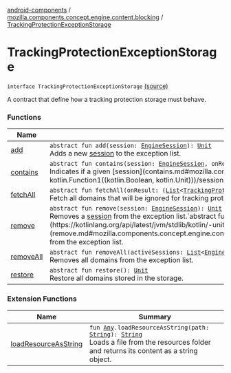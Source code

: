[android-components](../../index.md) / [mozilla.components.concept.engine.content.blocking](../index.md) / [TrackingProtectionExceptionStorage](./index.md)

# TrackingProtectionExceptionStorage

`interface TrackingProtectionExceptionStorage` [(source)](https://github.com/mozilla-mobile/android-components/blob/master/components/concept/engine/src/main/java/mozilla/components/concept/engine/content/blocking/TrackingProtectionExceptionStorage.kt#L12)

A contract that define how a tracking protection storage must behave.

### Functions

| Name | Summary |
|---|---|
| [add](add.md) | `abstract fun add(session: `[`EngineSession`](../../mozilla.components.concept.engine/-engine-session/index.md)`): `[`Unit`](https://kotlinlang.org/api/latest/jvm/stdlib/kotlin/-unit/index.html)<br>Adds a new [session](add.md#mozilla.components.concept.engine.content.blocking.TrackingProtectionExceptionStorage$add(mozilla.components.concept.engine.EngineSession)/session) to the exception list. |
| [contains](contains.md) | `abstract fun contains(session: `[`EngineSession`](../../mozilla.components.concept.engine/-engine-session/index.md)`, onResult: (`[`Boolean`](https://kotlinlang.org/api/latest/jvm/stdlib/kotlin/-boolean/index.html)`) -> `[`Unit`](https://kotlinlang.org/api/latest/jvm/stdlib/kotlin/-unit/index.html)`): `[`Unit`](https://kotlinlang.org/api/latest/jvm/stdlib/kotlin/-unit/index.html)<br>Indicates if a given [session](contains.md#mozilla.components.concept.engine.content.blocking.TrackingProtectionExceptionStorage$contains(mozilla.components.concept.engine.EngineSession, kotlin.Function1((kotlin.Boolean, kotlin.Unit)))/session) is in the exception list. |
| [fetchAll](fetch-all.md) | `abstract fun fetchAll(onResult: (`[`List`](https://kotlinlang.org/api/latest/jvm/stdlib/kotlin.collections/-list/index.html)`<`[`TrackingProtectionException`](../-tracking-protection-exception/index.md)`>) -> `[`Unit`](https://kotlinlang.org/api/latest/jvm/stdlib/kotlin/-unit/index.html)`): `[`Unit`](https://kotlinlang.org/api/latest/jvm/stdlib/kotlin/-unit/index.html)<br>Fetch all domains that will be ignored for tracking protection. |
| [remove](remove.md) | `abstract fun remove(session: `[`EngineSession`](../../mozilla.components.concept.engine/-engine-session/index.md)`): `[`Unit`](https://kotlinlang.org/api/latest/jvm/stdlib/kotlin/-unit/index.html)<br>Removes a [session](remove.md#mozilla.components.concept.engine.content.blocking.TrackingProtectionExceptionStorage$remove(mozilla.components.concept.engine.EngineSession)/session) from the exception list.`abstract fun remove(exception: `[`TrackingProtectionException`](../-tracking-protection-exception/index.md)`): `[`Unit`](https://kotlinlang.org/api/latest/jvm/stdlib/kotlin/-unit/index.html)<br>Removes a [exception](remove.md#mozilla.components.concept.engine.content.blocking.TrackingProtectionExceptionStorage$remove(mozilla.components.concept.engine.content.blocking.TrackingProtectionException)/exception) from the exception list. |
| [removeAll](remove-all.md) | `abstract fun removeAll(activeSessions: `[`List`](https://kotlinlang.org/api/latest/jvm/stdlib/kotlin.collections/-list/index.html)`<`[`EngineSession`](../../mozilla.components.concept.engine/-engine-session/index.md)`>? = null): `[`Unit`](https://kotlinlang.org/api/latest/jvm/stdlib/kotlin/-unit/index.html)<br>Removes all domains from the exception list. |
| [restore](restore.md) | `abstract fun restore(): `[`Unit`](https://kotlinlang.org/api/latest/jvm/stdlib/kotlin/-unit/index.html)<br>Restore all domains stored in the storage. |

### Extension Functions

| Name | Summary |
|---|---|
| [loadResourceAsString](../../mozilla.components.support.test.file/kotlin.-any/load-resource-as-string.md) | `fun `[`Any`](https://kotlinlang.org/api/latest/jvm/stdlib/kotlin/-any/index.html)`.loadResourceAsString(path: `[`String`](https://kotlinlang.org/api/latest/jvm/stdlib/kotlin/-string/index.html)`): `[`String`](https://kotlinlang.org/api/latest/jvm/stdlib/kotlin/-string/index.html)<br>Loads a file from the resources folder and returns its content as a string object. |
